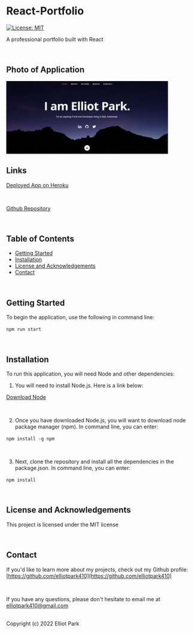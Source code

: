 # React-Portfolio
[![License: MIT](https://img.shields.io/badge/License-MIT-yellow.svg)](https://opensource.org/licenses/MIT)

A professional portfolio built with React


<br>


## Photo of Application

<img src="./public/images/react-portfolio.png" title="Text Editor gif" width = 432px>

<br>


## Links


[Deployed App on Heroku](https://ancient-shelf-44925.herokuapp.com/)

<br>

[Github Repository](https://github.com/elliotpark410/React-Portfolio)

<br>


## Table of Contents
  * [Getting Started](#getting-started)
  * [Installation](#installation)
  * [License and Acknowledgements](#license-and-acknowledgements)
  * [Contact](#Contact)

<br>


## Getting Started

To begin the application, use the following in command line:

`
npm run start 
`

<br>


## Installation

To run this application, you will need Node and other dependencies: 

1. You will need to install Node.js. Here is a link below:

[Download Node](https://nodejs.org/en/download/)

<br>

2. Once you have downloaded Node.js, you will want to download node package manager (npm). In command line, you can enter:

`npm install -g npm
`

<br>

3. Next, clone the repository and install all the dependencies in the package.json. In command line, you can enter:

`npm install 
`

<br>


## License and Acknowledgements

This project is licensed under the MIT license

<br>


## Contact
If you'd like to learn more about my projects, check out my Github profile: [https://github.com/elliotpark410](https://github.com/elliotpark410)

<br>

If you have any questions, please don't hesitate to email me at [elliotpark410@gmail.com](mailto:elliotpark410@gmail.com)

<br>
Copyright (c) 2022 Elliot Park



 
  

 



 



